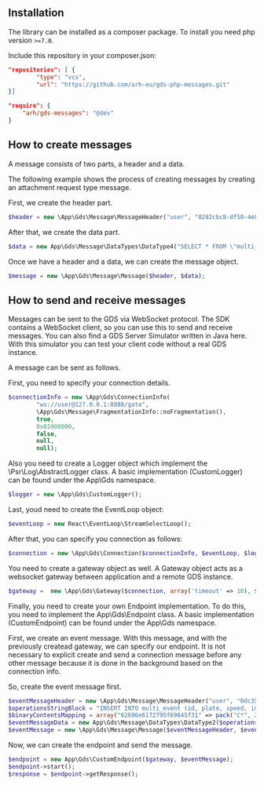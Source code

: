 ## Installation

The library can be installed as a composer package. To install you need php version `>=7.0`.

Include this repository in your composer.json:

```JSON
"repositories": [ {
        "type": "vcs",
        "url": "https://github.com/arh-eu/gds-php-messages.git"
}]
```

```JSON
"require": {
	"arh/gds-messages": "@dev"
}
```

## How to create messages

A message consists of two parts, a header and a data.

The following example shows the process of creating messages by creating an attachment request type message.

First, we create the header part.
```php
$header = new \App\Gds\Message\MessageHeader("user", "0292cbc8-df50-4e88-8be9-db392db07dbc", time(), time(), App\Gds\Message\FragmentationInfo::noFragmentation(), 4);
```

After that, we create the data part.
```php
$data = new App\Gds\Message\DataTypes\DataType4("SELECT * FROM \"multi_event-@attachment\" WHERE id='TEST2006301005294740' and ownerid='TEST2006301005294810' FOR UPDATE WAIT 86400");
```

Once we have a header and a data, we can create the message object.
```php
$message = new \App\Gds\Message\Message($header, $data);
```

## How to send and receive messages

Messages can be sent to the GDS via WebSocket protocol. The SDK contains a WebSocket client, so you can use this to send and receive messages.
You can also find a GDS Server Simulator written in Java here. With this simulator you can test your client code without a real GDS instance.

A message can be sent as follows.

First, you need to specify your connection details.

```php
$connectionInfo = new \App\Gds\ConnectionInfo(
        "ws://user@127.0.0.1:8888/gate",
        \App\Gds\Message\FragmentationInfo::noFragmentation(),
        true,
        0x01000000,
        false,
        null,
        null);
```

Also you need to create a Logger object which implement the \Psr\Log\AbstractLogger class. A basic implementation (CustomLogger) can be found under the App\Gds namespace.

```php
$logger = new \App\Gds\CustomLogger();
```

Last, youd need to create the EventLoop object:

```php
$eventLoop = new React\EventLoop\StreamSelectLoop();
```

After that, you can specify you connection as follows:

```php
$connection = new \App\Gds\Connection($connectionInfo, $eventLoop, $logger);
```

You need to create a gateway object as well. A Gateway object acts as a websocket gateway between application and a remote GDS instance.

```php
$gateway =  new \App\Gds\Gateway($connection, array('timeout' => 10), $logger);
```

Finally, you need to create your own Endpoint implementation. To do this, you need to implement the App\Gds\Endpoint class. 
A basic implementation (CustomEndpoint) can be found under the App\Gds namespace.

First, we create an event message. With this message, and with the previously createad gateway, we can specify our endpoint.
It is not necessary to explicit create and send a connection message before any other message because it is done in the background based on the connection info.

So, create the event message first.

```php
$eventMessageHeader = new \App\Gds\Message\MessageHeader("user", "0dc35f9d-ad70-46aa-8983-e57880b53c8b", time(), time(), App\Gds\Message\FragmentationInfo::noFragmentation(), 2);
$operationsStringBlock = "INSERT INTO multi_event (id, plate, speed, images) VALUES('TEST2006301005294810', 'ABC123', 90, array('TEST2006301005294740'));INSERT INTO \"multi_event-@attachment\" (id, meta, data) VALUES('TEST2006301005294740', 'some_meta', 0x62696e6172795f69645f31)";
$binaryContentsMapping = array("62696e6172795f69645f31" => pack("C*", 23, 17, 208));
$eventMessageData = new App\Gds\Message\DataTypes\DataType2($operationsStringBlock, $binaryContentsMapping, null);
$eventMessage = new \App\Gds\Message\Message($eventMessageHeader, $eventMessageData);
```

Now, we can create the endpoint and send the message.
```php
$endpoint = new App\Gds\CustomEndpoint($gateway, $eventMessage);
$endpoint->start();
$response = $endpoint->getResponse();
```

